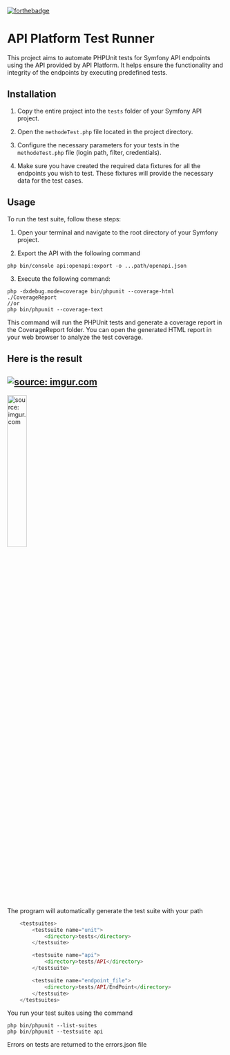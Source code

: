 [![forthebadge](https://forthebadge.com/images/badges/for-sharks.svg)](https://forthebadge.com) 
# API Platform Test Runner  

This project aims to automate PHPUnit tests for Symfony API endpoints using the API provided by API Platform. It helps ensure the functionality and integrity of the endpoints by executing predefined tests.

## Installation

1. Copy the entire project into the `tests` folder of your Symfony API project.

2. Open the `methodeTest.php` file located in the project directory.

3. Configure the necessary parameters for your tests in the `methodeTest.php` file (login path, filter, credentials).

4. Make sure you have created the required data fixtures for all the endpoints you wish to test. These fixtures will provide the necessary data for the test cases.

## Usage

To run the test suite, follow these steps:

1. Open your terminal and navigate to the root directory of your Symfony project.

2. Export the API with the following command

```shell
php bin/console api:openapi:export -o ...path/openapi.json
````

3. Execute the following command:

```shell
php -dxdebug.mode=coverage bin/phpunit --coverage-html ./CoverageReport
//or
php bin/phpunit --coverage-text 
````

This command will run the PHPUnit tests and generate a coverage report in the CoverageReport folder. You can open the generated HTML report in your web browser to analyze the test coverage.

## Here is the result 

<a href="https://imgur.com/CTnnKC4"><img src="https://i.imgur.com/CTnnKC4.png" title="source: imgur.com" /></a>
--
<a href="https://imgur.com/5JBAT56"><img src="https://i.imgur.com/5JBAT56.png" title="source: imgur.com" style="width:30%"/></a>

The program will automatically generate the test suite with your path 

```php
    <testsuites>
        <testsuite name="unit">
            <directory>tests</directory>
        </testsuite>

        <testsuite name="api">
            <directory>tests/API</directory>
        </testsuite>

        <testsuite name="endpoint_file">
            <directory>tests/API/EndPoint</directory>
        </testsuite>
    </testsuites>
````

You run your test suites using the command

```shell
php bin/phpunit --list-suites
php bin/phpunit --testsuite api
````

Errors on tests are returned to the errors.json file
